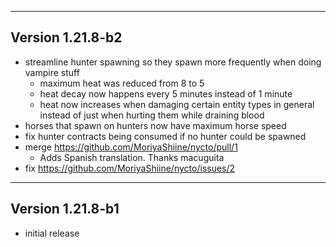 ------------------------------------------------------
Version 1.21.8-b2
------------------------------------------------------
- streamline hunter spawning so they spawn more frequently when doing vampire stuff
  - maximum heat was reduced from 8 to 5
  - heat decay now happens every 5 minutes instead of 1 minute
  - heat now increases when damaging certain entity types in general instead of just when hurting them while draining blood
- horses that spawn on hunters now have maximum horse speed
- fix hunter contracts being consumed if no hunter could be spawned
- merge https://github.com/MoriyaShiine/nycto/pull/1
  - Adds Spanish translation. Thanks macuguita
- fix https://github.com/MoriyaShiine/nycto/issues/2

------------------------------------------------------
Version 1.21.8-b1
------------------------------------------------------
- initial release
